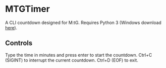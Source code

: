 # MTGTimer
A CLI countdown designed for M:tG.
Requires Python 3 (Windows download [here](https://www.python.org/downloads/windows/)).

## Controls
Type the time in minutes and press enter to start the countdown.
Ctrl+C (SIGINT) to interrupt the current countdown.
Ctrl+D (EOF) to exit.

